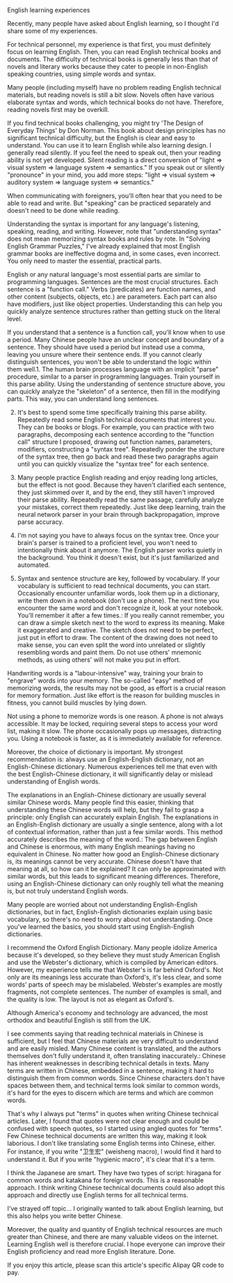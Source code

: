  English learning experiences

Recently, many people have asked about English learning, so I thought I'd share some of my experiences.

For technical personnel, my experience is that first, you must definitely focus on learning English. Then, you can read English technical books and documents. The difficulty of technical books is generally less than that of novels and literary works because they cater to people in non-English speaking countries, using simple words and syntax.

Many people (including myself) have no problem reading English technical materials, but reading novels is still a bit slow. Novels often have various elaborate syntax and words, which technical books do not have. Therefore, reading novels first may be overkill.

If you find technical books challenging, you might try 'The Design of Everyday Things' by Don Norman. This book about design principles has no significant technical difficulty, but the English is clear and easy to understand. You can use it to learn English while also learning design. I generally read silently. If you feel the need to speak out, then your reading ability is not yet developed. Silent reading is a direct conversion of "light => visual system => language system => semantics." If you speak out or silently "pronounce" in your mind, you add more steps: "light => visual system => auditory system => language system => semantics."

When communicating with foreigners, you'll often hear that you need to be able to read and write. But "speaking" can be practiced separately and doesn't need to be done while reading.

Understanding the syntax is important for any language's listening, speaking, reading, and writing. However, note that "understanding syntax" does not mean memorizing syntax books and rules by rote. In "Solving English Grammar Puzzles," I've already explained that most English grammar books are ineffective dogma and, in some cases, even incorrect. You only need to master the essential, practical parts.

English or any natural language's most essential parts are similar to programming languages. Sentences are the most crucial structures. Each sentence is a "function call." Verbs (predicates) are function names, and other content (subjects, objects, etc.) are parameters. Each part can also have modifiers, just like object properties. Understanding this can help you quickly analyze sentence structures rather than getting stuck on the literal level.

If you understand that a sentence is a function call, you'll know when to use a period. Many Chinese people have an unclear concept and boundary of a sentence. They should have used a period but instead use a comma, leaving you unsure where their sentence ends. If you cannot clearly distinguish sentences, you won't be able to understand the logic within them well.1. The human brain processes language with an implicit "parse" procedure, similar to a parser in programming languages. Train yourself in this parse ability. Using the understanding of sentence structure above, you can quickly analyze the "skeleton" of a sentence, then fill in the modifying parts. This way, you can understand long sentences.

2. It's best to spend some time specifically training this parse ability. Repeatedly read some English technical documents that interest you. They can be books or blogs. For example, you can practice with two paragraphs, decomposing each sentence according to the "function call" structure I proposed, drawing out function names, parameters, modifiers, constructing a "syntax tree". Repeatedly ponder the structure of the syntax tree, then go back and read these two paragraphs again until you can quickly visualize the "syntax tree" for each sentence.

3. Many people practice English reading and enjoy reading long articles, but the effect is not good. Because they haven't clarified each sentence, they just skimmed over it, and by the end, they still haven't improved their parse ability. Repeatedly read the same passage, carefully analyze your mistakes, correct them repeatedly. Just like deep learning, train the neural network parser in your brain through backpropagation, improve parse accuracy.

4. I'm not saying you have to always focus on the syntax tree. Once your brain's parser is trained to a proficient level, you won't need to intentionally think about it anymore. The English parser works quietly in the background. You think it doesn't exist, but it's just familiarized and automated.

5. Syntax and sentence structure are key, followed by vocabulary. If your vocabulary is sufficient to read technical documents, you can start. Occasionally encounter unfamiliar words, look them up in a dictionary, write them down in a notebook (don't use a phone). The next time you encounter the same word and don't recognize it, look at your notebook. You'll remember it after a few times.: If you really cannot remember, you can draw a simple sketch next to the word to express its meaning. Make it exaggerated and creative. The sketch does not need to be perfect, just put in effort to draw. The content of the drawing does not need to make sense, you can even split the word into unrelated or slightly resembling words and paint them. Do not use others' mnemonic methods, as using others' will not make you put in effort.

Handwriting words is a "labour-intensive" way, training your brain to "engrave" words into your memory. The so-called "easy" method of memorizing words, the results may not be good, as effort is a crucial reason for memory formation. Just like effort is the reason for building muscles in fitness, you cannot build muscles by lying down.

Not using a phone to memorize words is one reason. A phone is not always accessible. It may be locked, requiring several steps to access your word list, making it slow. The phone occasionally pops up messages, distracting you. Using a notebook is faster, as it is immediately available for reference.

Moreover, the choice of dictionary is important. My strongest recommendation is: always use an English-English dictionary, not an English-Chinese dictionary. Numerous experiences tell me that even with the best English-Chinese dictionary, it will significantly delay or mislead understanding of English words.

The explanations in an English-Chinese dictionary are usually several similar Chinese words. Many people find this easier, thinking that understanding these Chinese words will help, but they fail to grasp a principle: only English can accurately explain English. The explanations in an English-English dictionary are usually a single sentence, along with a lot of contextual information, rather than just a few similar words. This method accurately describes the meaning of the word.: The gap between English and Chinese is enormous, with many English meanings having no equivalent in Chinese. No matter how good an English-Chinese dictionary is, its meanings cannot be very accurate. Chinese doesn't have that meaning at all, so how can it be explained? It can only be approximated with similar words, but this leads to significant meaning differences. Therefore, using an English-Chinese dictionary can only roughly tell what the meaning is, but not truly understand English words.

Many people are worried about not understanding English-English dictionaries, but in fact, English-English dictionaries explain using basic vocabulary, so there's no need to worry about not understanding. Once you've learned the basics, you should start using English-English dictionaries.

I recommend the Oxford English Dictionary. Many people idolize America because it's developed, so they believe they must study American English and use the Webster's dictionary, which is compiled by American editors. However, my experience tells me that Webster's is far behind Oxford's. Not only are its meanings less accurate than Oxford's, it's less clear, and some words' parts of speech may be mislabeled. Webster's examples are mostly fragments, not complete sentences. The number of examples is small, and the quality is low. The layout is not as elegant as Oxford's.

Although America's economy and technology are advanced, the most orthodox and beautiful English is still from the UK.

I see comments saying that reading technical materials in Chinese is sufficient, but I feel that Chinese materials are very difficult to understand and are easily misled. Many Chinese content is translated, and the authors themselves don't fully understand it, often translating inaccurately.: Chinese has inherent weaknesses in describing technical details in texts. Many terms are written in Chinese, embedded in a sentence, making it hard to distinguish them from common words. Since Chinese characters don't have spaces between them, and technical terms look similar to common words, it's hard for the eyes to discern which are terms and which are common words.

That's why I always put "terms" in quotes when writing Chinese technical articles. Later, I found that quotes were not clear enough and could be confused with speech quotes, so I started using angled quotes for "terms". Few Chinese technical documents are written this way, making it look laborious. I don't like translating some English terms into Chinese, either. For instance, if you write "卫生宏" (weisheng macro), I would find it hard to understand it. But if you write "hygienic macro", it's clear that it's a term.

I think the Japanese are smart. They have two types of script: hiragana for common words and katakana for foreign words. This is a reasonable approach. I think writing Chinese technical documents could also adopt this approach and directly use English terms for all technical terms.

I've strayed off topic... I originally wanted to talk about English learning, but this also helps you write better Chinese.

Moreover, the quality and quantity of English technical resources are much greater than Chinese, and there are many valuable videos on the internet. Learning English well is therefore crucial. I hope everyone can improve their English proficiency and read more English literature. Done.

If you enjoy this article, please scan this article's specific Alipay QR code to pay.